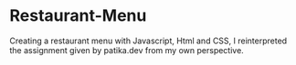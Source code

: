 # Restaurant-Menu
 Creating a restaurant menu with Javascript, Html and CSS, I reinterpreted the assignment given by patika.dev from my own perspective.
